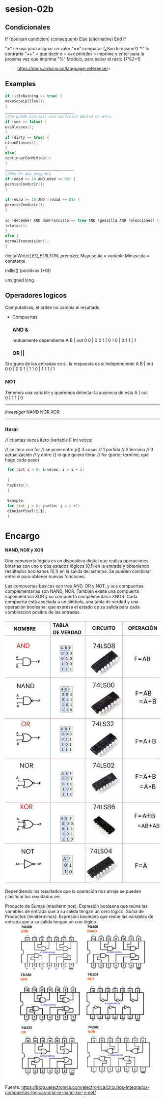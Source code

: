 # sesion-02b

## Condicionales

If (boolean condicion)
(consequent)
Else (alternative)
End if

"=" se usa para asignar un valor
"==" comparar (¿Son lo mismo?)
"!" lo contrario
"++" = que decir x = x+x
print(ln) = imprime y enter para la proxima vez que imprima
"%" Módulo, para saber el resto (7%2=1)

><https://docs.arduino.cc/language-reference/><

## Examples
```cpp
if (itIsRaining == true) {
makeSopaipillas();
}
_______________________________
//Se puede escribir una condición dentro de otra.
if (see == false) {
useGlasses();
}
if (dirty == true) {
cleanGlasses();
}
else{
continuarConMiVida();
}
_______________________________
//Más de una pregunta
if (edad >= 18 AND edad <= 80) {
permisoConducir();
}

if (edad >= 18 AND !(edad == 81) {
permisoConducir();
}

id (december AND donFrancisco == true AND !godZilla AND !elecciones) {
teleton();
}
else {
normalTransmision();
}
```
digitalWrite(*LED_BUILTON*, *prender*);
Mayuscula = variable
Minuscula = constante

millis() (positivos (+0))

unsigned long

## Operadores logicos

Computativas, el orden no cambia el resultado

* Compuertas

  ### AND &

  mutuamente dependiente
  A B | out
  0 0 | 0
  0 1 | 0
  1 0 | 0
  1 1 | *1*

  ### OR ||

Si alguna de las entradas es si, la respuesta es si
Independiente
  A B | out  
  0 0 | 0
  0 1 | 1
  1 0 | 1
  1 1 | 1

### NOT

  Tenemos una variable y queremos detectar la ausencia de esta
  A | out  
  0 | 1
  1 | 0
  _______________________________
 *Investigar*
  NAND
  NOR
  XOR
  _______________________________

### Iterar

 // cuantas veces itero (variable i)
 int veces;

 // se itera con for
 // se pone entre p() 3 cosas
 // 1 partida
 // 2 termino
 // 3 actualización
 // y entre {} lo que quiero iterar
 // for (parto; termino; que hago cada paso)

```cpp
 for (int i = 0; i<veces; i = i + 1)

 {
 hazEsto();
 }

 Example:
 for (int j = 0; j<alto; j = j +1)
 dibujarPixel(i,j);
 }
```
# Encargo
####  NAND, NOR y XOR

Una compuerta lógica es un dispositivo digital que realiza operaciones binarias con uno o dos estados lógicos (0,1) en la entrada y obteniendo resultados booleanos (0,1) en la salida del sistema. Se pueden combinar entre si para obtener nuevas funciones.

Las compuertas básicas son tres AND, OR y NOT, y sus compuertas complementarias son NAND, NOR. También existe una compuerta suplementaria XOR y su compuerta complementaria XNOR.
Cada compuerta está asociada a un símbolo, una tabla de verdad y una operación booleana; que expresa el estado de su salida para cada combinación posible de las entradas.

![ANDNORXOR](./imagenes/ANDNORXOR.png)

Dependiendo los resultados que la operación nos arroje se pueden clasificar los resultados en:

Producto de Sumas (maxitérminos): Expresión booleana que reúne las variables de entrada que a su salida tengan un cero lógico.
Suma de Productos (minitérminos): Expresión booleana que reúne las variables de entrada que a su salida tengan un uno lógico.
![ANDNORXOR](./imagenes/ANDNORXORComp..png)

Fuente: https://blog.uelectronics.com/electronica/circuitos-integrados-compuertas-logicas-and-or-nand-xor-y-not/
